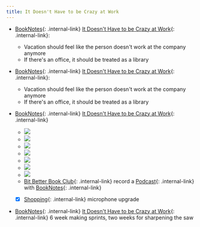 ```yaml
---
title: It Doesn't Have to be Crazy at Work
---
```



- [BookNotes](/booknotes){: .internal-link} [It Doesn't Have to be Crazy at Work](/it-doesn't-have-to-be-crazy-at-work){: .internal-link}:
    - Vacation should feel like the person doesn't work at the company anymore
    - If there's an office, it should be treated as a library


- [BookNotes](/booknotes){: .internal-link} [It Doesn't Have to be Crazy at Work](/it-doesn't-have-to-be-crazy-at-work){: .internal-link}:
    - Vacation should feel like the person doesn't work at the company anymore
    - If there's an office, it should be treated as a library
- [BookNotes](/booknotes){: .internal-link} [It Doesn't Have to be Crazy at Work](/it-doesn't-have-to-be-crazy-at-work){: .internal-link}
    - ![](https://firebasestorage.googleapis.com/v0/b/firescript-577a2.appspot.com/o/imgs%2Fapp%2FDoomHammer%2FuDa8H4QFD2.png?alt=media&token=bf7e7792-317e-4882-bab4-68666ca34337)
    - ![](https://firebasestorage.googleapis.com/v0/b/firescript-577a2.appspot.com/o/imgs%2Fapp%2FDoomHammer%2FDrSX0Xhhhg.png?alt=media&token=caef3d45-f1e9-4f6d-aa7c-c2cd0b6509fc)
    - ![](https://firebasestorage.googleapis.com/v0/b/firescript-577a2.appspot.com/o/imgs%2Fapp%2FDoomHammer%2FxTpOGfDhYQ.png?alt=media&token=16336e1c-1179-48d3-ac96-93a17fc8765e)
    - ![](https://firebasestorage.googleapis.com/v0/b/firescript-577a2.appspot.com/o/imgs%2Fapp%2FDoomHammer%2FRzvdgKSnXS.png?alt=media&token=7f565811-860f-49ae-9fa5-8dbd12e6bd1c)
    - ![](https://firebasestorage.googleapis.com/v0/b/firescript-577a2.appspot.com/o/imgs%2Fapp%2FDoomHammer%2Fs6vYpKXVav.png?alt=media&token=b65e38be-b587-4f3b-ae2a-c74b136ee951)
    - ![](https://firebasestorage.googleapis.com/v0/b/firescript-577a2.appspot.com/o/imgs%2Fapp%2FDoomHammer%2FZ8VG__bZkB.png?alt=media&token=091f8df4-94c7-45ef-b5a8-2bba5d96a400)
    - ![](https://firebasestorage.googleapis.com/v0/b/firescript-577a2.appspot.com/o/imgs%2Fapp%2FDoomHammer%2FXti0q2cCxa.png?alt=media&token=c71dc5cf-f237-4ec0-b741-411b07c3dd53)
    - [Bit Better Book Club](/bit-better-book-club){: .internal-link} record a [Podcast](/podcast){: .internal-link} with [BookNotes](/booknotes){: .internal-link}
    - [x] [Shopping](/shopping){: .internal-link} microphone upgrade


- [BookNotes](/booknotes){: .internal-link} [It Doesn't Have to be Crazy at Work](/it-doesn't-have-to-be-crazy-at-work){: .internal-link} 6 week making sprints, two weeks for sharpening the saw


